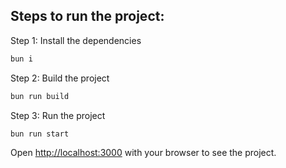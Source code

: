 ## Steps to run the project:

Step 1: Install the dependencies

```bash
bun i
```

Step 2: Build the project

```bash
bun run build
```

Step 3: Run the project

```bash
bun run start
```

Open [http://localhost:3000](http://localhost:3000) with your browser to see the project.
